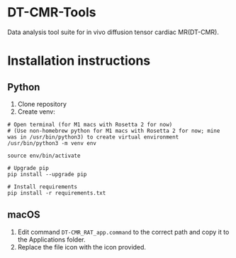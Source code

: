 # DT-CMR-Tools
Data analysis tool suite for in vivo diffusion tensor cardiac MR(DT-CMR). 

# Installation instructions
## Python
1. Clone repository
2. Create venv:

``` 
# Open terminal (for M1 macs with Rosetta 2 for now)
# (Use non-homebrew python for M1 macs with Rosetta 2 for now; mine was in /usr/bin/python3) to create virtual environment
/usr/bin/python3 -m venv env

source env/bin/activate

# Upgrade pip
pip install --upgrade pip

# Install requirements
pip install -r requirements.txt
```

## macOS
1. Edit command ```DT-CMR_RAT_app.command``` to the correct path and copy it to the Applications folder.
2. Replace the file icon with the icon provided.